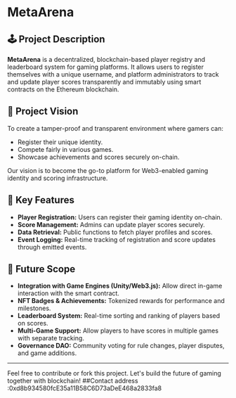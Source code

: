 # MetaArena

## 🕹 Project Description

**MetaArena** is a decentralized, blockchain-based player registry and leaderboard system for gaming platforms. It allows users to register themselves with a unique username, and platform administrators to track and update player scores transparently and immutably using smart contracts on the Ethereum blockchain.

## 🌟 Project Vision

To create a tamper-proof and transparent environment where gamers can:
- Register their unique identity.
- Compete fairly in various games.
- Showcase achievements and scores securely on-chain.

Our vision is to become the go-to platform for Web3-enabled gaming identity and scoring infrastructure.

## 🚀 Key Features

- **Player Registration:** Users can register their gaming identity on-chain.
- **Score Management:** Admins can update player scores securely.
- **Data Retrieval:** Public functions to fetch player profiles and scores.
- **Event Logging:** Real-time tracking of registration and score updates through emitted events.

## 🔭 Future Scope

- **Integration with Game Engines (Unity/Web3.js):** Allow direct in-game interaction with the smart contract.
- **NFT Badges & Achievements:** Tokenized rewards for performance and milestones.
- **Leaderboard System:** Real-time sorting and ranking of players based on scores.
- **Multi-Game Support:** Allow players to have scores in multiple games with separate tracking.
- **Governance DAO:** Community voting for rule changes, player disputes, and game additions.

---

Feel free to contribute or fork this project. Let's build the future of gaming together with blockchain!
##Contact address :0xd8b934580fcE35a11B58C6D73aDeE468a2833fa8 
